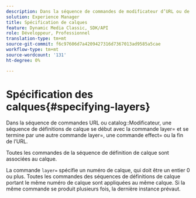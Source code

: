 ```yaml
---
description: Dans la séquence de commandes de modificateur d’URL ou de catalogue, une séquence de définitions de calque se début avec la commande layer= et se termine par une autre commande layer=, une commande effect= ou la fin de l’URL.
solution: Experience Manager
title: Spécification de calques
feature: Dynamic Media Classic, SDK/API
role: Développeur, Professionnel
translation-type: tm+mt
source-git-commit: f6c97606d7a4209427316d7367013ad9585a5cae
workflow-type: tm+mt
source-wordcount: '131'
ht-degree: 0%

---
```



# Spécification des calques{#specifying-layers}

Dans la séquence de commandes URL ou catalog::Modificateur, une séquence de définitions de calque se début avec la commande layer= et se termine par une autre commande layer=, une commande effect= ou la fin de l’URL.

Toutes les commandes de la séquence de définition de calque sont associées au calque.

La commande `layer=` spécifie un numéro de calque, qui doit être un entier 0 ou plus. Toutes les commandes des séquences de définitions de calque portant le même numéro de calque sont appliquées au même calque. Si la même commande se produit plusieurs fois, la dernière instance prévaut.
